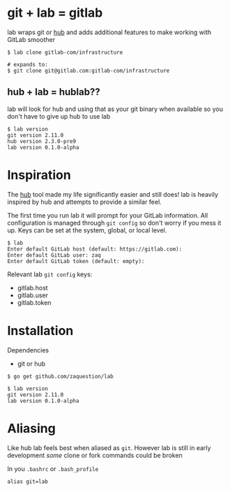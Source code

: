 # git + lab = gitlab

lab wraps git or [hub](https://github.com/github/hub) and adds additional features to make working with GitLab smoother

```
$ lab clone gitlab-com/infrastructure

# expands to:
$ git clone git@gitlab.com:gitlab-com/infrastructure
```

## hub + lab = hublab??

lab will look for hub and using that as your git binary when available so you don't have to give up hub to use lab
```
$ lab version
git version 2.11.0
hub version 2.3.0-pre9
lab version 0.1.0-alpha
```

# Inspiration

The [hub](https://github.com/github/hub) tool made my life significantly easier and still does! lab is heavily inspired by hub and attempts to provide a similar feel.

The first time you run lab it will prompt for your GitLab information. All configuration is managed through `git config` so don't worry if you mess it up. Keys can be set at the system, global, or local level.
```
$ lab
Enter default GitLab host (default: https://gitlab.com):
Enter default GitLab user: zaq
Enter default GitLab token (default: empty):
```

Relevant lab `git config` keys:
* gitlab.host
* gitlab.user
* gitlab.token

# Installation

Dependencies

* git or hub

```
$ go get github.com/zaquestion/lab

$ lab version
git version 2.11.0
lab version 0.1.0-alpha
```

# Aliasing

Like hub lab feels best when aliased as `git`. However lab is still in early development _some_ clone or fork commands could be broken

In you `.bashrc` or `.bash_profile`
```
alias git=lab
```
